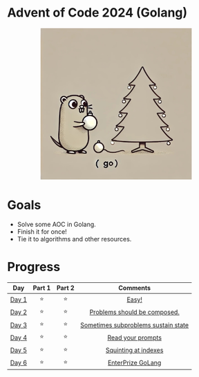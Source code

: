 # Advent of Code 2024 (Golang)

<p align="center"><img src="./golang-aoc.jpeg" alt="The most wonderful time?" width="350" height="350"></p>

# Goals

* Solve some AOC in Golang.
* Finish it for once!
* Tie it to algorithms and other resources.

# Progress

|                     Day                      | Part 1 | Part 2 |                       Comments                        |
|:--------------------------------------------:|:------:|:------:|:-----------------------------------------------------:|
| [Day 1](https://adventofcode.com/2024/day/1) |   ⭐    |   ⭐    |                [Easy!](day1/README.md)                |
| [Day 2](https://adventofcode.com/2024/day/2) |   ⭐    |   ⭐    |    [Problems should be composed.](day2/README.md)     |
| [Day 3](https://adventofcode.com/2024/day/3) |   ⭐    |   ⭐    | [Sometimes subproblems sustain state](day3/README.md) |
| [Day 4](https://adventofcode.com/2024/day/4) |   ⭐    |   ⭐    |          [Read your prompts](day4/README.md)          |
| [Day 5](https://adventofcode.com/2024/day/5) |   ⭐    |   ⭐    |        [Squinting at indexes](day5/README.md)         |
| [Day 6](https://adventofcode.com/2024/day/6) |   ⭐    |   ⭐    |          [EnterPrize GoLang](day6/README.md)          |


